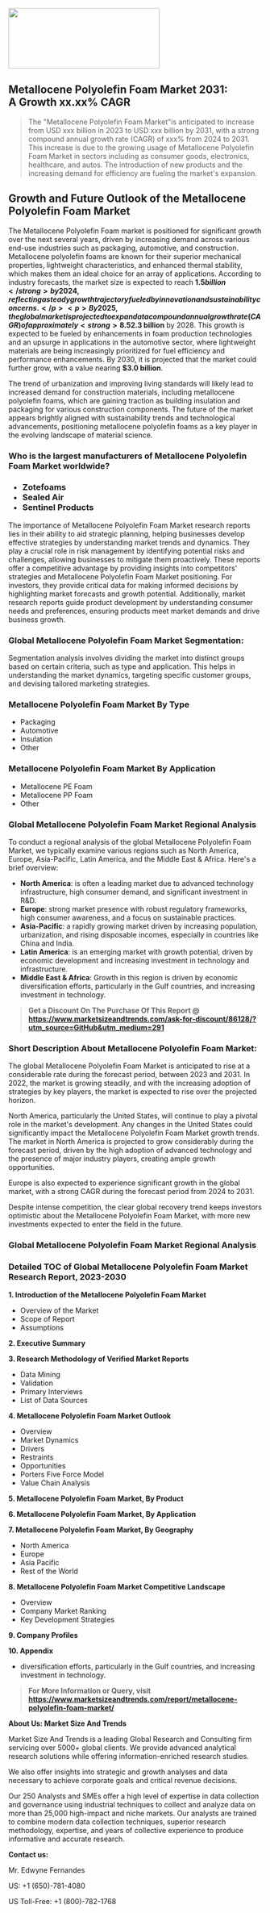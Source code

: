 <img src="https://100x100musica.es/wp-content/uploads/2024/12/Verified-Market-Reports-4-300x120.jpg" alt="" width="300" height="120" class="alignnone size-medium wp-image-100382" /><h2>Metallocene Polyolefin Foam Market 2031: A&nbsp;Growth&nbsp;xx.xx% CAGR</h2><blockquote id="" class="">The "Metallocene Polyolefin Foam Market"is anticipated to increase from USD xxx billion in 2023 to USD xxx billion by 2031, with a strong compound annual growth rate (CAGR) of xxx% from 2024 to 2031. This increase is due to the growing usage of Metallocene Polyolefin Foam Market in sectors including as consumer goods, electronics, healthcare, and autos. The introduction of new products and the increasing demand for efficiency are fueling the market's expansion.</blockquote><p> <h2>Growth and Future Outlook of the Metallocene Polyolefin Foam Market</h2> <p>The Metallocene Polyolefin Foam market is positioned for significant growth over the next several years, driven by increasing demand across various end-use industries such as packaging, automotive, and construction. Metallocene polyolefin foams are known for their superior mechanical properties, lightweight characteristics, and enhanced thermal stability, which makes them an ideal choice for an array of applications. According to industry forecasts, the market size is expected to reach <strong>$1.5 billion</strong> by 2024, reflecting a steady growth trajectory fueled by innovation and sustainability concerns.</p> <p>By 2025, the global market is projected to expand at a compound annual growth rate (CAGR) of approximately <strong>8.5%</strong>, with a focus on eco-friendly packaging solutions driving the adoption of metallocene foams. The increasing emphasis on reducing plastic waste and enhancing recyclability is likely to boost the popularity of metallocene polyolefins due to their chemical properties that enable easier processing and recycling.</p> <p><strong></strong></p> <p>Continuing into the later years, the Metallocene Polyolefin Foam market is anticipated to follow remarkable growth, with estimates suggesting that the market size could reach around <strong>$2.3 billion</strong> by 2028. This growth is expected to be fueled by enhancements in foam production technologies and an upsurge in applications in the automotive sector, where lightweight materials are being increasingly prioritized for fuel efficiency and performance enhancements. By 2030, it is projected that the market could further grow, with a value nearing <strong>$3.0 billion</strong>. </p> <p>The trend of urbanization and improving living standards will likely lead to increased demand for construction materials, including metallocene polyolefin foams, which are gaining traction as building insulation and packaging for various construction components. The future of the market appears brightly aligned with sustainability trends and technological advancements, positioning metallocene polyolefin foams as a key player in the evolving landscape of material science.</p></div></p><h3 id="" class="">Who is the largest manufacturers of&nbsp;Metallocene Polyolefin Foam Market worldwide?</h3><h3 class=""><p><ul><li>Zotefoams </li><li> Sealed Air </li><li> Sentinel Products</li></ul></p></h3><p id="ember58" class="ember-view reader-text-block__paragraph">The importance of&nbsp;Metallocene Polyolefin Foam Market research reports lies in their ability to aid strategic planning, helping businesses develop effective strategies by understanding market trends and dynamics. They play a crucial role in risk management by identifying potential risks and challenges, allowing businesses to mitigate them proactively. These reports offer a competitive advantage by providing insights into competitors' strategies and Metallocene Polyolefin Foam Market positioning. For investors, they provide critical data for making informed decisions by highlighting market forecasts and growth potential. Additionally, market research reports guide product development by understanding consumer needs and preferences, ensuring products meet market demands and drive business growth.</p><h3 id="" class="">Global&nbsp;Metallocene Polyolefin Foam Market Segmentation:</h3><p id="" class="">Segmentation analysis involves dividing the market into distinct groups based on certain criteria, such as type and application. This helps in understanding the market dynamics, targeting specific customer groups, and devising tailored marketing strategies.</p><h3 id="" class="">Metallocene Polyolefin Foam Market&nbsp;By Type</h3><p><p><ul><li>Packaging </li><li> Automotive </li><li> Insulation </li><li> Other</p></li></ul></p></p><h3 id="" class="">Metallocene Polyolefin Foam Market&nbsp;By Application</h3><p class=""><p><ul><li>Metallocene PE Foam </li><li> Metallocene PP Foam </li><li> Other</li></ul></p></p><h3 id="" class="">Global Metallocene Polyolefin Foam Market Regional Analysis</h3><p id="" class="">To conduct a regional analysis of the global Metallocene Polyolefin Foam Market, we typically examine various regions such as North America, Europe, Asia-Pacific, Latin America, and the Middle East &amp; Africa. Here's a brief overview:</p><ul><li><strong>North America</strong>: is often a leading market due to advanced technology infrastructure, high consumer demand, and significant investment in R&amp;D.</li><li><strong>Europe</strong>: strong market presence with robust regulatory frameworks, high consumer awareness, and a focus on sustainable practices.</li><li><strong>Asia-Pacific</strong>: a rapidly growing market driven by increasing population, urbanization, and rising disposable incomes, especially in countries like China and India.</li><li><strong>Latin America</strong>: is an emerging market with growth potential, driven by economic development and increasing investment in technology and infrastructure.</li><li><strong>Middle East &amp; Africa</strong>: Growth in this region is driven by economic diversification efforts, particularly in the Gulf countries, and increasing investment in technology.</li></ul><blockquote id="" class=""><strong>Get a Discount On The Purchase Of This Report @ <a href="https://www.marketsizeandtrends.com/download-sample/86128/?utm_source=GitHub&utm_medium=291" target="_blank">https://www.marketsizeandtrends.com/ask-for-discount/86128/?utm_source=GitHub&utm_medium=291</a></strong></blockquote><h3>Short Description About Metallocene Polyolefin Foam Market:</h3><p id="ember58" class="ember-view reader-text-block__paragraph">The global&nbsp;Metallocene Polyolefin Foam Market&nbsp;is anticipated to rise at a considerable rate during the forecast period, between 2023 and 2031. In 2022, the market is growing steadily, and with the increasing adoption of strategies by key players, the market is expected to rise over the projected horizon.</p><p id="ember59" class="ember-view reader-text-block__paragraph">North America, particularly the United States, will continue to play a pivotal role in the market's development. Any changes in the United States could significantly impact the&nbsp;Metallocene Polyolefin Foam Market&nbsp;growth trends. The market in North America is projected to grow considerably during the forecast period, driven by the high adoption of advanced technology and the presence of major industry players, creating ample growth opportunities.</p><p id="ember60" class="ember-view reader-text-block__paragraph">Europe is also expected to experience significant growth in the global market, with a strong CAGR during the forecast period from 2024 to 2031.</p><p id="ember61" class="ember-view reader-text-block__paragraph">Despite intense competition, the clear global recovery trend keeps investors optimistic about the&nbsp;Metallocene Polyolefin Foam Market, with more new investments expected to enter the field in the future.</p><h3 id="" class="">Global Metallocene Polyolefin Foam Market Regional Analysis</h3><h3 id="" class="">Detailed TOC of Global Metallocene Polyolefin Foam Market Research Report, 2023-2030</h3><p id="" class=""><strong>1. Introduction of the Metallocene Polyolefin Foam Market</strong></p><ul><li>Overview of the Market</li><li>Scope of Report</li><li>Assumptions</li></ul><p id="" class=""><strong>2. Executive Summary</strong></p><p id="" class=""><strong>3. Research Methodology of Verified Market Reports</strong></p><ul><li>Data Mining</li><li>Validation</li><li>Primary Interviews</li><li>List of Data Sources</li></ul><p id="" class=""><strong>4. Metallocene Polyolefin Foam Market Outlook</strong></p><ul><li>Overview</li><li>Market Dynamics</li><li>Drivers</li><li>Restraints</li><li>Opportunities</li><li>Porters Five Force Model</li><li>Value Chain Analysis</li></ul><p id="" class=""><strong>5. Metallocene Polyolefin Foam Market, By Product</strong></p><p id="" class=""><strong>6. Metallocene Polyolefin Foam Market, By Application</strong></p><p id="" class=""><strong>7. Metallocene Polyolefin Foam Market, By Geography</strong></p><ul><li>North America</li><li>Europe</li><li>Asia Pacific</li><li>Rest of the World</li></ul><p id="" class=""><strong>8. Metallocene Polyolefin Foam Market Competitive Landscape</strong></p><ul><li>Overview</li><li>Company Market Ranking</li><li>Key Development Strategies</li></ul><p id="" class=""><strong>9. Company Profiles</strong></p><p id="" class=""><strong>10. Appendix</strong></p><ul><li>diversification efforts, particularly in the Gulf countries, and increasing investment in technology.</li></ul><blockquote id="" class=""><strong>For More Information or Query, visit <strong><strong><a href="https://www.marketsizeandtrends.com/report/metallocene-polyolefin-foam-market/" target="_blank">https://www.marketsizeandtrends.com/report/metallocene-polyolefin-foam-market/</a></strong></strong></strong></blockquote><p id="" class=""><strong>About Us: Market Size And Trends</strong></p><p id="" class="">Market Size And Trends is a leading Global Research and Consulting firm servicing over 5000+ global clients. We provide advanced analytical research solutions while offering information-enriched research studies.</p><p id="" class="">We also offer insights into strategic and growth analyses and data necessary to achieve corporate goals and critical revenue decisions.</p><p id="" class="">Our 250 Analysts and SMEs offer a high level of expertise in data collection and governance using industrial techniques to collect and analyze data on more than 25,000 high-impact and niche markets. Our analysts are trained to combine modern data collection techniques, superior research methodology, expertise, and years of collective experience to produce informative and accurate research.</p><p id="" class=""><strong>Contact us:</strong></p><p id="" class="">Mr. Edwyne Fernandes</p><p id="" class="">US: +1 (650)-781-4080</p><p id="" class="">US Toll-Free: +1 (800)-782-1768</p>
